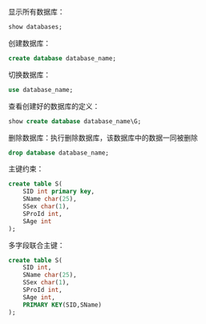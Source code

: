 显示所有数据库：
```sql
show databases;
```
创建数据库：
```sql
create database database_name;
```
切换数据库：
```sql
use database_name;
```
查看创建好的数据库的定义：
```sql
show create database database_name\G;
```
删除数据库：执行删除数据库，该数据库中的数据一同被删除
```sql
drop database database_name;
```
主键约束：
```sql
create table S(
	SID int primary key,
	SName char(25),
	SSex char(1),
	SProId int,
	SAge int
);
```
多字段联合主键：
```sql
create table S(
	SID int,
	SName char(25),
	SSex char(1),
	SProId int,
	SAge int,
	PRIMARY KEY(SID,SName)
);
```
